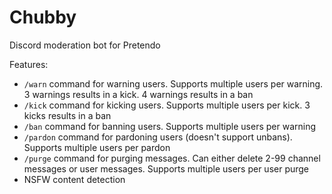 # Chubby
Discord moderation bot for Pretendo

Features:

- `/warn` command for warning users. Supports multiple users per warning. 3 warnings results in a kick. 4 warnings results in a ban
- `/kick` command for kicking users. Supports multiple users per kick. 3 kicks results in a ban
- `/ban` command for banning users. Supports multiple users per warning
- `/pardon` command for pardoning users (doesn't support unbans). Supports multiple users per pardon
- `/purge` command for purging messages. Can either delete 2-99 channel messages or user messages. Supports multiple users per user purge
- NSFW content detection
